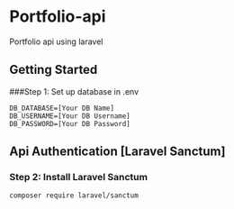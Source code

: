 # Portfolio-api
Portfolio api using laravel 

## Getting Started

###Step 1: Set up database in .env

~~~~
DB_DATABASE=[Your DB Name]
DB_USERNAME=[Your DB Username]
DB_PASSWORD=[Your DB Password]
~~~~

## Api Authentication [Laravel Sanctum]

### Step 2: Install Laravel Sanctum
~~~~
composer require laravel/sanctum
~~~~
